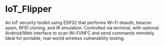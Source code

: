 # IoT_Flipper
An IoT security toolkit using ESP32 that performs Wi-Fi deauth, beacon spam, RFID cloning, and IR emulation. Controlled via terminal, with optional Android/Web interface to scan Wi-Fi/NFC and send commands remotely. Ideal for portable, real-world wireless vulnerability testing.
